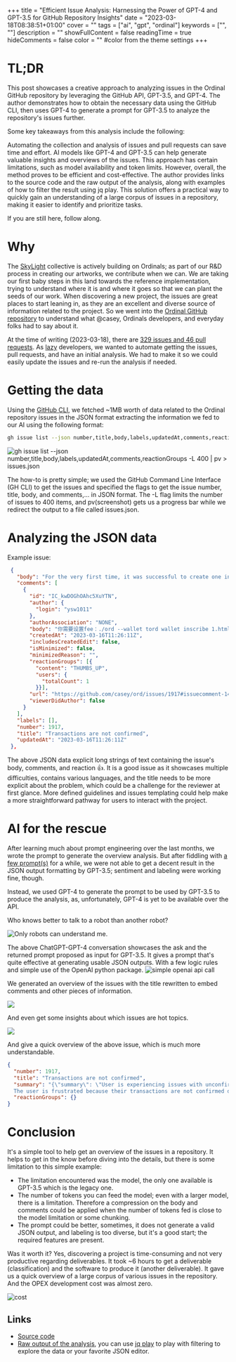 +++
title = "Efficient Issue Analysis: Harnessing the Power of GPT-4 and GPT-3.5 for GitHub Repository Insights"
date = "2023-03-18T08:38:51+01:00"
cover = ""
tags = ["ai", "gpt", "ordinal"]
keywords = ["", ""]
description = ""
showFullContent = false
readingTime = true
hideComments = false
color = "" #color from the theme settings
+++

# TL;DR

This post showcases a creative approach to analyzing issues in the Ordinal GitHub repository by leveraging the GitHub API, GPT-3.5, and GPT-4. The author demonstrates how to obtain the necessary data using the GitHub CLI, then uses GPT-4 to generate a prompt for GPT-3.5 to analyze the repository's issues further.

Some key takeaways from this analysis include the following:

Automating the collection and analysis of issues and pull requests can save time and effort.
AI models like GPT-4 and GPT-3.5 can help generate valuable insights and overviews of the issues.
This approach has certain limitations, such as model availability and token limits. However, overall, the method proves to be efficient and cost-effective.
The author provides links to the source code and the raw output of the analysis, along with examples of how to filter the result using jq play. This solution offers a practical way to quickly gain an understanding of a large corpus of issues in a repository, making it easier to identify and prioritize tasks.

If you are still here, follow along.

# Why

The [SkyLight](https://sky-light-sl.com/) collective is actively building on Ordinals; as part of our R&D process in creating our artworks, we contribute when we can.
We are taking our first baby steps in this land towards the reference implementation, trying to understand where it is and where it goes so that we can plant the seeds of our work.
When discovering a new project, the issues are great places to start leaning in, as they are an excellent and diverse source of information related to the project.
So we went into the [Ordinal GitHub repository](https://github.com/casey/ord) to understand what @casey, Ordinals developers, and everyday folks had to say about it.


At the time of writing (2023-03-18), there are [329 issues and 46 pull requests](https://github.com/casey/ord/issues). As [lazy](https://en.wikipedia.org/wiki/Lazy_evaluation) developers, we wanted to automate getting the issues, pull requests, and have an initial analysis. We had to make it so we could easily update the issues and re-run the analysis if needed.

# Getting the data

Using the [GitHub CLI](https://cli.github.com/), we fetched ~1MB worth of data related to the Ordinal repository issues in the JSON format extracting the information we fed to our AI using the following format:

```bash
gh issue list --json number,title,body,labels,updatedAt,comments,reactionGroups -L 400 > issues.json
```

![gh issue list --json number,title,body,labels,updatedAt,comments,reactionGroups -L 400 | pv > issues.json](/img/posts/analyzing-ordinal-github-issues/2023-03-18-090742_1308x84_scrot.png)

The how-to is pretty simple; we used the GitHub Command Line Interface (GH CLI) to get the issues and specified the flags to get the issue number, title, body, and comments,... in JSON format. The -L flag limits the number of issues to 400 items, and pv(screenshot) gets us a progress bar while we redirect the output to a file called issues.json.


# Analyzing the JSON data

Example issue:

```json
 {
   "body": "For the very first time, it was successful to create one inscription, now transactions are not confirmed, I suspect because of the small fee rate\r\n\r\n<img width=\"557\" alt=\"Снимок экрана 2023-03-11 в 21 30 29\" src=\"https://user-images.githubusercontent.com/53757772/224508408-186dad47-3935-4ad7-8032-5985409a87ff.png\">\r\n\r\n<img width=\"804\" alt=\"Снимок экрана 2023-03-11 в 21 35 40\" src=\"https://user-images.githubusercontent.com/53757772/224508424-16d5f897-0e83-4a04-8c32-73930e2527fe.png\">\r\n\r\nThe balance is completely debited\r\n\r\n<img width=\"563\" alt=\"Снимок экрана 2023-03-11 в 21 36 35\" src=\"https://user-images.githubusercontent.com/53757772/224508755-b202f4e0-dd2e-40cc-bea2-cdd10522bbe8.png\">\r\n\r\n<img width=\"570\" alt=\"Снимок экрана 2023-03-11 в 21 37 04\" src=\"https://user-images.githubusercontent.com/53757772/224508790-e461a21c-8f2e-4a51-962f-cf6171d4b56e.png\">\r\n\r\nhttps://mempool.space/tx/b8d7cd6ba8e2c3387d6c1dfd33ef542ed82aa36425a9a7c2f903a803aaca7015\r\n\r\n\r\n\r\n\r\n\r\nHelp me )",
   "comments": [
     {
       "id": "IC_kwDOGhOAhc5XuYTN",
       "author": {
         "login": "ysw1011"
       },
       "authorAssociation": "NONE",
       "body": "你需要设置fee：./ord --wallet tord wallet inscribe 1.html --fee-rate 6，但是你没有，所以你只能等，有一个清除本地内存池交易的bitcoin cli命令，但是我不建议你用，因为会把你钱包里数据给搞丢。所以你只能等。或者创建一个新钱包，把当前钱包余额转过去 同来产生新的UTXO",
       "createdAt": "2023-03-16T11:26:11Z",
       "includesCreatedEdit": false,
       "isMinimized": false,
       "minimizedReason": "",
       "reactionGroups": [{
         "content": "THUMBS_UP",
         "users": {
           "totalCount": 1
         }}],
       "url": "https://github.com/casey/ord/issues/1917#issuecomment-1471775949",
       "viewerDidAuthor": false
     }
   ],
   "labels": [],
   "number": 1917,
   "title": "Transactions are not confirmed",
   "updatedAt": "2023-03-16T11:26:11Z"
 },
```


The above JSON data explicit long strings of text containing the issue's body, comments, and reaction :+1:.
It is a good issue as it showcases multiple difficulties, contains various languages, and the title needs to be more explicit about the problem, which could be a challenge for the reviewer at first glance. More defined guidelines and issues templating could help make a more straightforward pathway for users to interact with the project.


# AI for the rescue


After learning much about prompt engineering over the last months, we wrote the prompt to generate the overview analysis. But after fiddling with [a few prompt(s)](https://github.com/Magicking/awesome-chatgpt) for a while, we were not able to get a decent result in the JSON output formatting by GPT-3.5; sentiment and labeling were working fine, though.


Instead, we used GPT-4 to generate the prompt to be used by GPT-3.5 to produce the analysis, as, unfortunately, GPT-4 is yet to be available over the API.


Who knows better to talk to a robot than another robot?


![Only robots can understand me.](/img/posts/analyzing-ordinal-github-issues/2023-03-18-090255_1180x1594_scrot.png)


The above ChatGPT-GPT-4 conversation showcases the ask and the returned prompt proposed as input for GPT-3.5.
It gives a prompt that's quite effective at generating usable JSON outputs.
With a few logic rules and simple use of the OpenAI python package.
![simple openai api call](/img/posts/analyzing-ordinal-github-issues/2023-03-18-094526_1579x209_scrot.png)


We generated an overview of the issues with the title rewritten to embed comments and other pieces of information.


![](/img/posts/analyzing-ordinal-github-issues/2023-03-18-080232_3650x783_scrot.png)


And even get some insights about which issues are hot topics.


![](/img/posts/analyzing-ordinal-github-issues/2023-03-18-090208_1272x258_scrot.png)

And give a quick overview of the above issue, which is much more understandable.

```json
{
  "number": 1917,
  "title": "Transactions are not confirmed",
  "summary": "{\"summary\": \"User is experiencing issues with unconfirmed transactions due to small fee rate\", \"sentiment\": \"frustrated\", \"labels\": [\"wallet\", \"user-support\", \"transaction\"]}
  The user is frustrated because their transactions are not confirmed due to a small fee rate. They have included screenshots of their balance being debited without confirmation. The comment suggests setting the fee rate and waiting for confirmation, but the user is still looking for assistance. Relevant labels would be wallet, user-support, and transaction.",
  "reactionGroups": {}
}
```

# Conclusion


It's a simple tool to help get an overview of the issues in a repository. It helps to get in the know before diving into the details, but there is some limitation to this simple example:
- The limitation encountered was the model, the only one available is GPT-3.5 which is the legacy one.
- The number of tokens you can feed the model; even with a larger model, there is a limitation. Therefore a compression on the body and comments could be applied when the number of tokens fed is close to the model limitation or some chunking.
- The prompt could be better, sometimes, it does not generate a valid JSON output, and labeling is too diverse, but it's a good start; the required features are present.


Was it worth it? Yes, discovering a project is time-consuming and not very productive regarding deliverables.
It took ~6 hours to get a deliverable (classification) and the software to produce it (another deliverable). It gave us a quick overview of a large corpus of various issues in the repository. And the OPEX development cost was almost zero.


![cost](/img/posts/analyzing-ordinal-github-issues/2023-03-18-090227_857x138_scrot.png)


## Links
 - [Source code](https://github.com/Magicking/openai-issues-analysis/)
 - [Raw output of the analysis](https://github.com/Magicking/openai-issues-analysis/blob/main/classifiedIssue.json), you can use [jq play](https://jqplay.org/s/6w5H0bE1uXi) to play with filtering to explore the data or your favorite JSON editor.